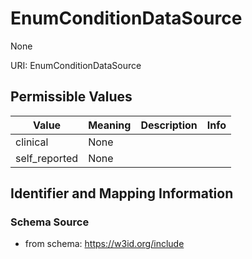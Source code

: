 # EnumConditionDataSource

None

URI: EnumConditionDataSource

## Permissible Values

| Value | Meaning | Description | Info |
| --- | --- | --- | --- |
| clinical | None |  | |
| self_reported | None |  | |


## Identifier and Mapping Information







### Schema Source


* from schema: https://w3id.org/include



